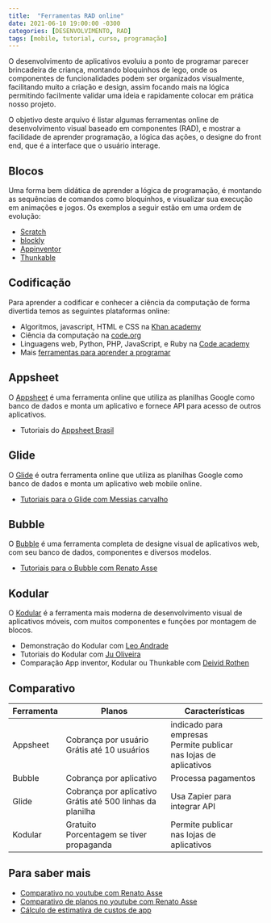 ```yaml
---
title:  "Ferramentas RAD online"
date: 2021-06-10 19:00:00 -0300
categories: [DESENVOLVIMENTO, RAD]
tags: [mobile, tutorial, curso, programação]
---
```

O desenvolvimento de aplicativos evoluiu a ponto de programar parecer brincadeira de criança, montando bloquinhos de lego, onde os componentes de funcionalidades podem ser organizados visualmente, facilitando muito a criação e design, assim focando mais na lógica permitindo facilmente validar uma ideia e rapidamente colocar em prática nosso projeto.


O objetivo deste arquivo é listar algumas ferramentas online de desenvolvimento visual baseado em componentes (RAD), e mostrar a facilidade de aprender programação, a lógica das ações, o designe do front end, que é a interface que o usuário interage.


## Blocos
Uma forma bem didática de aprender a lógica de programação, é montando as sequências de comandos como bloquinhos, e visualizar sua execução em animações e jogos. Os exemplos a seguir estão em uma ordem de evolução:
- [Scratch](https://scratch.mit.edu/)
- [blockly](https://developers.google.com/blockly)
- [Appinventor](https://appinventor.mit.edu/)
- [Thunkable](https://thunkable.com/) 

## Codificação
Para aprender a codificar e conhecer a ciência da computação de forma divertida temos as seguintes plataformas online:
- Algoritmos, javascript, HTML e CSS na [Khan academy](https://pt.khanacademy.org/computing)
- Ciência da computação na [code.org](https://code.org/)
- Linguagens web,  Python, PHP, JavaScript, e Ruby  na [Code academy](https://www.codecademy.com/)    
- Mais [ferramentas para aprender a programar](https://super.abril.com.br/blog/superlistas/9-ferramentas-gratuitas-para-voce-aprender-a-programar/)

## Appsheet
O [Appsheet](https://www.appsheet.com/)  é uma ferramenta online que utiliza as planilhas Google como banco de dados e monta um aplicativo e fornece API para acesso de outros aplicativos.
- Tutoriais do [Appsheet Brasil](https://www.youtube.com/c/APPSHEETBRASIL/videos)

## Glide
O [Glide](https://www.glideapps.com/) é outra ferramenta online que utiliza as planilhas Google como banco de dados e monta um aplicativo web mobile online.
- [Tutoriais para o Glide com Messias carvalho](https://www.youtube.com/playlist?list=PL3D2wgQBWSmjYNLD2YcE3DJlrXZAaaqsV)

## Bubble
O [Bubble](https://bubble.io/how-to-build) é uma ferramenta completa de designe visual de aplicativos web, com seu banco de dados, componentes e diversos modelos.
- [Tutoriais para o Bubble com Renato Asse](https://www.youtube.com/c/RenatoAsse/playlists)

## Kodular
O [Kodular](https://www.kodular.io/) é a ferramenta mais moderna de desenvolvimento visual de aplicativos móveis, com muitos componentes e funções por montagem de blocos.
- Demonstração do Kodular com [Leo Andrade](https://www.youtube.com/watch?v=I5Y2ZQnl39Q&ab_channel=L%C3%A9oAndrade)
- Tutoriais do Kodular com [Ju Oliveira](https://www.youtube.com/playlist?list=PLWNgzzftHBDh1oAbhBRi-xTwQzRis5WA7)
- Comparação App inventor, Kodular ou Thunkable com [Deivid Rothen](https://www.youtube.com/watch?v=qQtb7SzGEjg)

## Comparativo

Ferramenta | Planos | Características
---------|----------|---------
 Appsheet | Cobrança por usuário<br/> Grátis até 10 usuários| indicado para empresas <br/> Permite publicar <br/> nas lojas de aplicativos
 Bubble  | Cobrança por aplicativo | Processa pagamentos
 Glide  | Cobrança por aplicativo<br/> Grátis até 500 linhas da planilha | Usa Zapier para integrar API
 Kodular  | Gratuito <br />Porcentagem se tiver propaganda  | Permite publicar <br/> nas lojas de aplicativos


## Para saber mais

* [Comparativo no youtube com Renato Asse](https://youtu.be/2dDo5dy_3Fk)
* [Comparativo de planos no youtube com Renato Asse](https://www.youtube.com/watch?time_continue=180&v=f1SvSzEsGEg&feature=emb_logo&ab_channel=RenatoAsse)
* [Cálculo de estimativa de custos de app](https://estimatemyapp.com)